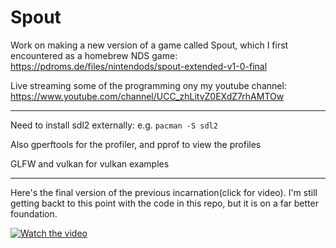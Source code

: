 Spout
=====

Work on making a new version of a game called Spout, which I first encountered as a homebrew NDS game: https://pdroms.de/files/nintendods/spout-extended-v1-0-final

Live streaming some of the programming ony my youtube channel: https://www.youtube.com/channel/UCC_zhLitvZ0EXdZ7rhAMTOw

---

Need to install sdl2 externally:
e.g. `pacman -S sdl2`

Also gperftools for the profiler, and pprof to view the profiles

GLFW and vulkan for vulkan examples

---
Here's the final version of the previous incarnation(click for video). I'm still getting backt to this point with the code in this repo, but it is on a far better foundation.

[![Watch the video](https://img.youtube.com/vi/ByFWa8JPO0c/maxresdefault.jpg)](https://youtu.be/ByFWa8JPO0c)
